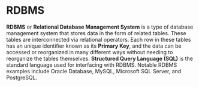 # RDBMS

**RDBMS** or **Relational Database Management System** is a type of database management system that stores data in the form of related tables. These tables are interconnected via relational operators. Each row in these tables has an unique identifier known as its **Primary Key**, and the data can be accessed or reorganized in many different ways without needing to reorganize the tables themselves. **Structured Query Language (SQL)** is the standard language used for interfacing with RDBMS. Notable RDBMS examples include Oracle Database, MySQL, Microsoft SQL Server, and PostgreSQL.